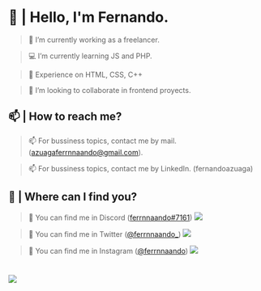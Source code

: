# 👋 | Hello, I'm Fernando.
> 🔩 I’m currently working as a freelancer.
 
> 💻 I’m currently learning JS and PHP.
 
> 📡 Experience on HTML, CSS, C++
 
> 🔔 I’m looking to collaborate in frontend proyects.
 
## 📫 | How to reach me?
> 📫 For bussiness topics, contact me by mail. (azuagaferrnnaando@gmail.com).
  
> 📫 For bussiness topics, contact me by LinkedIn. (fernandoazuaga)
 
## 📌 | Where can I find you?
> 📍 You can find me in Discord ([ferrnnaando#7161](https://discord.gg/DX9pkYVNwF)) ![](https://ferrnnaando.surge.sh/logo.png)
 
> 📍 You can find me in Twitter ([@ferrnnaando_](twitter.com/ferrnnaando_)) ![](https://ferrnnaando.surge.sh/twitter.png)

> 📍 You can find me in Instagram ([@ferrnnaando](https://instagram.com/ferrnnaando)) ![](https://ferrnnaando.surge.sh/youtube.png) 
 
#
![](https://ferrnnaando.surge.sh/banner.png)
